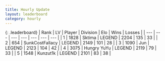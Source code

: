 ```yaml
---
title: Hourly Update
layout: leaderboard
category: hourly
---
```


{: .leaderboard}
| Rank | LV | Player | Division | Elo | Wins | Losses |
| --- | --- | --- | --- | --- | --- | --- |
| <span data-change="0">1</span> | 1828 | <span title="ID: 353063">Sktima</span> | LEGEND | <span data-change="0">2204</span> | <span data-change="0">135</span> | <span data-change="0">33</span> |
| <span data-change="0">2</span> | 654 | <span title="ID: 402846">SunkCostFallacy</span> | LEGEND | <span data-change="0">2149</span> | <span data-change="0">101</span> | <span data-change="0">28</span> |
| <span data-change="0">3</span> | 1090 | <span title="ID: 294236">Jun</span> | LEGEND | <span data-change="0">2123</span> | <span data-change="0">104</span> | <span data-change="0">42</span> |
| <span data-change="0">4</span> | 3075 | <span title="ID: 164871">Hungry YuYu</span> | LEGEND | <span data-change="0">2119</span> | <span data-change="0">79</span> | <span data-change="0">33</span> |
| <span data-change="0">5</span> | 1548 | <span title="ID: 392407">Kunzut1k</span> | LEGEND | <span data-change="0">2101</span> | <span data-change="0">83</span> | <span data-change="0">38</span> |